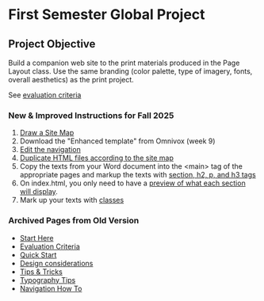 # First Semester Global Project

## Project Objective

Build a companion web site to the print materials produced in the Page
Layout class. Use the same branding (color palette, type of imagery,
fonts, overall aesthetics) as the print project.

See [evaluation criteria](evaluation-criteria.md)

### New & Improved Instructions for Fall 2025

1. [Draw a Site Map](sitemap.md)
2. Download the "Enhanced template" from Omnivox (week 9)
3. [Edit the navigation](edit-navigation.md)
4. [Duplicate HTML files according to the site map](create-html.md)
5. Copy the texts from your Word document into the \<main> tag of the appropriate pages and markup the texts with [section, h2, p, and h3 tags](adding-html-tags.md)
6. On index.html, you only need to have a [preview of what each section will display](./html-preview.md).
7. Mark up your texts with [classes](./classes-and-ids.md)



### Archived Pages from Old Version

-   [Start Here](./index.md)
-   [Evaluation Criteria](./evaluation-criteria.md)
-   [Quick Start](./quick-start.md)
-   [Design considerations](./design-considerations.md)
-   [Tips & Tricks](./tips-tricks.md)
-   [Typography Tips](./global-project-typography-tips.md)
-   [Navigation How To](./navigation-how-to.md)